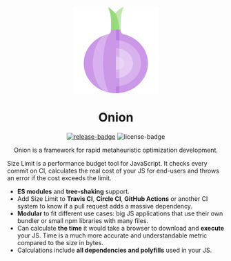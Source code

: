 <div align="center"> 
  
<img src=onion.png align="top"
     alt="Size Limit logo by Anton Lovchikov" width="200">


# Onion
[![release-badge]][releases]
![license-badge]

Onion is a framework for rapid metaheuristic optimization development.
  

</div>

Size Limit is a performance budget tool for JavaScript. It checks every commit
on CI, calculates the real cost of your JS for end-users and throws an error
if the cost exceeds the limit.

* **ES modules** and **tree-shaking** support.
* Add Size Limit to **Travis CI**, **Circle CI**, **GitHub Actions**
  or another CI system to know if a pull request adds a massive dependency.
* **Modular** to fit different use cases: big JS applications
  that use their own bundler or small npm libraries with many files.
* Can calculate **the time** it would take a browser
  to download and **execute** your JS. Time is a much more accurate
  and understandable metric compared to the size in bytes.
* Calculations include **all dependencies and polyfills**
  used in your JS.


[release-badge]: https://img.shields.io/github/v/release/OnionFramework/onion?color=orange
[releases]: https://github.com/OnionFramework/onion/releases
[license-badge]: https://img.shields.io/github/license/OnionFramework/onion?color=green
[license]: https://github.com/OnionFramework/onion/onion/blob/main/LICENSE
[logo]: onion.png

